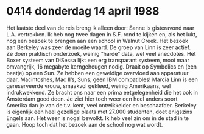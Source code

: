 # 0414 donderdag 14 april 1988
Het laatste deel van de reis breng ik alleen door: Sanne is gisteravond naar L.A. vertrokken. Ik heb nog twee dagen in S.F. rond te kijken en, als het lukt, nog een bezoek te brengen aan een school in Walnut Creek. Het bezoek aan Berkeley was zeer de moeite waard. De groep van Linn is zeer actief. Ze doen praktisch onderzoek, weinig “harde” data, wel veel anecdotes. Het Boxer systeem van DiSessa lijkt een erg transparant systeem, mooi maar omvangrijk, 16 megabyte kerngeheugen nodig. Draait op Symbolics en (een beetje) op een Sun. Ze hebben een geweldige overvloed aan apparatuur daar, Macintoshes, Mac II’s, Suns, geen IBM compatibles! Marcia Linn is een gereserveerde vrouw, smaakvol gekleed, weinig Amerikaans, wel indrukwekkend. Ze bracht ons naar een prima eetgelegenheid die het ook in Amsterdam goed doen. Je ziet hier toch weer een heel anders soort Amerika dan je van de t.v. kent, veel ontwikkelder en beschaafder. Berkeley is eigenlijk een heel gezellige plaats met 27.000 studenten, doet enigszins Engels aan. Het weer is nogal bewolkt. Ik heb veel zin om in de stad in te gaan. Hoop toch dat het bezoek aan de school nog wat wordt.